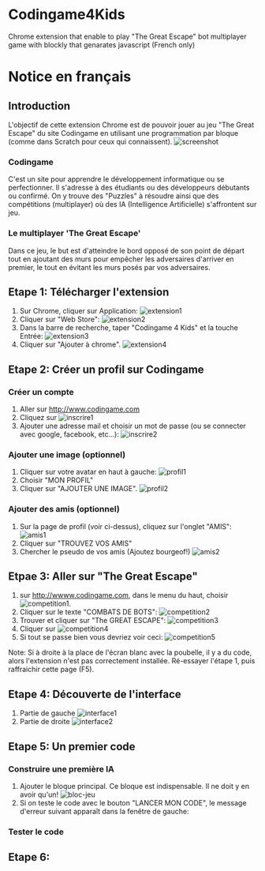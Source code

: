 # Codingame4Kids 
Chrome extension that enable to play "The Great Escape" bot multiplayer game with blockly that genarates javascript (French only)

# Notice en français 

## Introduction
L'objectif de cette extension Chrome est de pouvoir jouer au jeu "The Great Escape" du site Codingame en utilisant une programmation par bloque (comme dans Scratch pour ceux qui connaissent). 
![screenshot](pictures/screenshot.jpg)
### Codingame
C'est un site pour apprendre le développement informatique ou se perfectionner.
Il s'adresse à des étudiants ou des développeurs débutants ou confirmé.
On y trouve des "Puzzles" à résoudre ainsi que des compétitions (multiplayer) où des IA (Intelligence Artificielle) s'affrontent sur jeu.
### Le multiplayer 'The Great Escape'
Dans ce jeu, le but est d'atteindre le bord opposé de son point de départ tout en ajoutant des murs pour empêcher les adversaires d'arriver en premier, le tout en évitant les murs posés par vos adversaires.


## Etape 1: Télécharger l'extension
1. Sur Chrome, cliquer sur Application: ![extension1](pictures/extension1.png)
2. Cliquer sur "Web Store": ![extension2](pictures/extension2.png)
3. Dans la barre de recherche, taper "Codingame 4 Kids" et la touche Entrée: ![extension3](pictures/extension3.png)
4. Cliquer sur "Ajouter à chrome".
![extension4](pictures/extension4.png)

## Etape 2: Créer un profil sur Codingame
### Créer un compte
1. Aller sur http://www.codingame.com
2. Cliquez sur ![inscrire1](pictures/inscrire1.PNG)
3. Ajouter une adresse mail et choisir un mot de passe (ou se connecter avec google, facebook, etc...):
![inscrire2](pictures/inscrire2.png)

### Ajouter une image (optionnel)
1. Cliquer sur votre avatar en haut à gauche: ![profil1](pictures/profil1.png)
2. Choisir "MON PROFIL"
3. Cliquer sur "AJOUTER UNE IMAGE". 
![profil2](pictures/profil2.png)

### Ajouter des amis (optionnel)
1. Sur la page de profil (voir ci-dessus), cliquez sur l'onglet "AMIS":
![amis1](pictures/amis1.png)
2. Cliquer sur "TROUVEZ VOS AMIS"
3. Chercher le pseudo de vos amis (Ajoutez bourgeof!)
![amis2](pictures/amis2.png)

## Etpae 3: Aller sur "The Great Escape"
1. sur http://wwww.codingame.com, dans le menu du haut, choisir ![competition1](pictures/competition1.png).
2. Cliquer sur le texte "COMBATS DE BOTS": ![competition2](pictures/competition2.png)
2. Trouver et cliquer sur "The GREAT ESCAPE": ![competition3](pictures/competition3.png)
4. Cliquer sur ![competition4](pictures/competition4.png)
5. Si tout se passe bien vous devriez voir ceci:
![competition5](pictures/competition5.png)

Note: Si à droite à la place de l'écran blanc avec la poubelle, il y a du code, alors l'extension n'est pas correctement installée.
Ré-essayer l'étape 1, puis raffraichir cette page (F5).

## Etape 4: Découverte de l'interface

1. Partie de gauche
![interface1](pictures/interface1.png)
2. Partie de droite
![interface2](pictures/interface2.png)

## Etape 5: Un premier code

### Construire une première IA
1. Ajouter le bloque principal. Ce bloque est indispensable. Il ne doit y en avoir qu'un!
![bloc-jeu](pictures/bloc-jeu.png)
2. Si on teste le code avec le bouton "LANCER MON CODE", le message d'erreur suivant apparaît dans la fenêtre de gauche:



### Tester le code

###

## Etape 6: 

